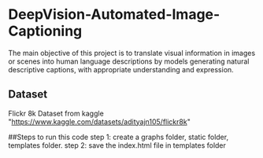 # DeepVision-Automated-Image-Captioning
The main objective of this project is to translate visual information in images or scenes into human language descriptions by models generating natural descriptive captions, with appropriate understanding and expression.


## Dataset 
Flickr 8k Dataset from kaggle "https://www.kaggle.com/datasets/adityajn105/flickr8k"

##Steps to run this code
step 1: create a graphs folder, static folder, templates folder.
step 2: save the index.html file in templates folder
